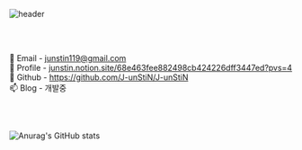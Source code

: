 ![header](https://capsule-render.vercel.app/api?type=Waving&height=270&color=auto&text=👋Welcome%20to%20JunStiN)

<br>
<br>

💬 Email - junstin119@gmail.com <br>
🔭 Profile - [junstin.notion.site/68e463fee882498cb424226dff3447ed?pvs=4](https://junstin.notion.site/68e463fee882498cb424226dff3447ed) <br>
🌱 Github - https://github.com/J-unStiN/J-unStiN <br>
📫 Blog - 개발중


<br>
<br>

![Anurag's GitHub stats](https://github-readme-stats.vercel.app/api?username=J-unStiN&show_icons=true&theme=radical)

<!--
### Hi there 👋
**J-unStiN/J-unStiN** is a ✨ _special_ ✨ repository because its `README.md` (this file) appears on your GitHub profile.

Here are some ideas to get you started:

- 🔭 I’m currently working on ...
- 🌱 I’m currently learning ...
- 👯 I’m looking to collaborate on ...
- 🤔 I’m looking for help with ...
- 💬 Ask me about ...
- 📫 How to reach me: ...
- 😄 Pronouns: ...
- ⚡ Fun fact: ...
-->
